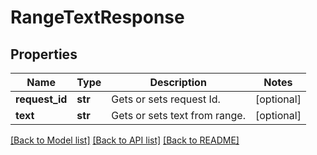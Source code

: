 # RangeTextResponse

## Properties
Name | Type | Description | Notes
------------ | ------------- | ------------- | -------------
**request_id** | **str** | Gets or sets request Id. | [optional] 
**text** | **str** | Gets or sets text from range. | [optional] 

[[Back to Model list]](../README.md#documentation-for-models) [[Back to API list]](../README.md#documentation-for-api-endpoints) [[Back to README]](../README.md)


